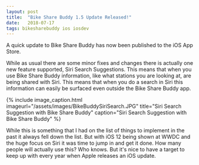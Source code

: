 ```yaml
---
layout: post
title:  "Bike Share Buddy 1.5 Update Released!"
date:   2018-07-17
tags: bikesharebuddy ios iosdev
---
```

A quick update to Bike Share Buddy has now been published to the iOS App Store. 

While as usual there are some minor fixes and changes there is actually one new feature supported, Siri Search Suggestions. This means that when you use Bike Share Buddy information, like what stations you are looking at, are being shared with Siri. This means that when you do a search in Siri this information can easily be surfaced even outside the Bike Share Buddy app.

{% include image_caption.html imageurl="/assets/images/BikeBuddySiriSearch.JPG" title="Siri Search Suggestion with Bike Share Buddy" caption="Siri Search Suggestion with Bike Share Buddy" %}

While this is something that I had on the list of things to implement in the past it always fell down the list. But with iOS 12 being shown at WWDC and the huge focus on Siri it was time to jump in and get it done. How many people will actually use this? Who knows. But it's nice to have a target to keep up with every year when Apple releases an iOS update.
